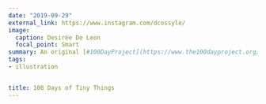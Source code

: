 ```yaml
---
date: "2019-09-29"
external_link: https://www.instagram.com/dcossyle/
image:
  caption: Desirée De Leon
  focal_point: Smart
summary: An original [#100DayProject](https://www.the100dayproject.org/) that I began in 2015 on Instagram, creating one small illustration every day for 100 days....and then some. 
tags:
- illustration


title: 100 Days of Tiny Things
---
```


